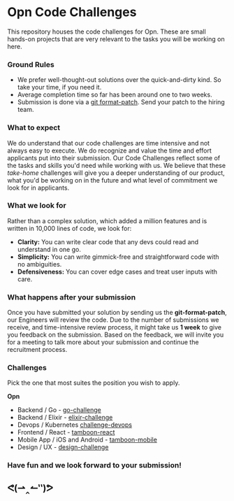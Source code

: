 # Opn Code Challenges

This repository houses the code challenges for Opn. These are small hands-on
projects that are very relevant to the tasks you will be working on here.

### Ground Rules

* We prefer well-thought-out solutions over the quick-and-dirty kind. So take
  your time, if you need it.
* Average completion time so far has been around one to two weeks.
* Submission is done via a
  [git format-patch](https://git-scm.com/docs/git-format-patch). Send your patch
  to the hiring team.

### What to expect

We do understand that our code challenges are time intensive and not always easy
to execute. We do recognize and value the time and effort applicants put into
their submission. Our Code Challenges reflect some of the tasks and skills you'd
need while working with us. We believe that these *take-home* challenges will
give you a deeper understanding of our product, what you'd be working on in the
future and what level of commitment we look for in applicants.

### What we look for

Rather than a complex solution, which added a million features and is written in
10,000 lines of code, we look for:

* **Clarity:** You can write clear code that any devs could read and understand
  in one go.
* **Simplicity:** You can write gimmick-free and straightforward code with no
  ambiguities.
* **Defensiveness:** You can cover edge cases and treat user inputs with care.

### What happens after your submission

Once you have submitted your solution by sending us the **git-format-patch**,
our Engineers will review the code. Due to the number of submissions we receive,
and time-intensive review process, it might take us **1 week** to give you
feedback on the submission. Based on the feedback, we will invite you for a
meeting to talk more about your submission and continue the recruitment process.

### Challenges

Pick the one that most suites the position you wish to apply.

**Opn**

* Backend / Go - [go-challenge](https://github.com/opn-ooo/challenges/tree/master/challenge-go)
* Backend / Elixir - [elixir-challenge](https://github.com/opn-ooo/challenges/tree/master/challenge-elixir)
* Devops / Kubernetes [challenge-devops](https://github.com/opn-ooo/challenges/tree/master/challenge-devops)
* Frontend / React - [tamboon-react](https://github.com/opn-ooo/challenges/tree/master/challenge-react)
* Mobile App / iOS and Android - [tamboon-mobile](https://github.com/opn-ooo/challenges/tree/master/challenge-mobile)
* Design / UX - [design-challenge](https://github.com/opn-ooo/challenges/blob/master/design-challenge.pdf)

### Have fun and we look forward to your submission!


<h2>
ᕙ(⇀‸↼‶)ᕗ
</h2>

